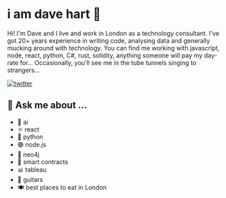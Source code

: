 



# i am dave hart 👋 

Hi! I'm Dave and I live and work in London as a technology consultant. I've got 20+ years experience in writing code, analysing data and generally mucking around with technology. You can find me working with javascript, node, react, python, C#, rust, solidity, anything someone will pay my day-rate for... Occasionally, you'll see me in the tube tunnels singing to strangers...

[![twitter](https://img.shields.io/badge/twitter-@iamdavehart-blue.svg)](http://twitter.com/iamdavehart)



## 💬 Ask me about ...

- 🧠 ai
- ⚛️ react
- 🐍 python
- 🟢 node.js
- 🔅 neo4j
- 📜 smart contracts
- 📊 tableau 
- 🎸 guitars
- 🍽️ best places to eat in London




<!--
**iamdavehart/iamdavehart** is a ✨ _special_ ✨ repository because its `README.md` (this file) appears on your GitHub profile.

Here are some ideas to get you started:

- 🌱 I’m currently learning ...
- 👯 I’m looking to collaborate on ...
- 🤔 I’m looking for help with ...
- 💬 Ask me about ...
- 📫 How to reach me: ...
- 😄 Pronouns: ...
- ⚡ Fun fact: ...
-->
